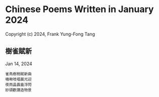 # Chinese Poems Written in January 2024
Copyright (c) 2024, Frank Yung-Fong Tang

## 樹雀賦新
Jan 14, 2024 
```
雀鳥樹梢賦新曲
嘰啾吱唱晨光迎
夜雨晶露盎浮閃
妙頌歡讚造物景
```
